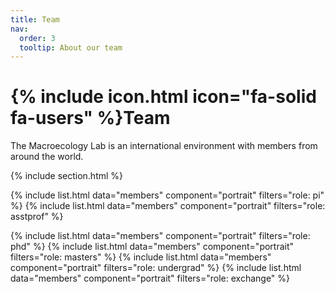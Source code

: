 ```yaml
---
title: Team
nav:
  order: 3
  tooltip: About our team
---
```


# {% include icon.html icon="fa-solid fa-users" %}Team

The Macroecology Lab is an international environment with members from around the world.

{% include section.html %}



{% include list.html data="members" component="portrait" filters="role: pi" %}
{% include list.html data="members" component="portrait" filters="role: asstprof" %}

<!-- section break -->

{% include list.html data="members" component="portrait" filters="role: phd" %}
{% include list.html data="members" component="portrait" filters="role: masters" %}
{% include list.html data="members" component="portrait" filters="role: undergrad" %}
{% include list.html data="members" component="portrait" filters="role: exchange" %}










